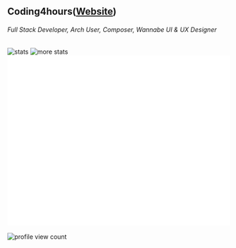 ## Coding4hours([Website](https://coding4hours.is-a.dev))
###### Full Stack Developer, Arch User, Composer, Wannabe UI & UX Designer


![stats](https://github-readme-stats.vercel.app/api?username=Coding4hours&show_icons=true&hide_border=true&show_owner=true&theme=rose_pine&include_all_commits=true)
![more stats](https://github-readme-streak-stats.herokuapp.com/?user=Coding4hours&theme=rose_pine&hide_border=true)
![metrics](/github-metrics.svg)

![profile view count](https://komarev.com/ghpvc/?username=Coding4Hours&style=for-the-badge)

